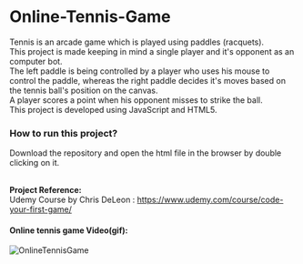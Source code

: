 # Online-Tennis-Game
Tennis is an arcade game which is played using paddles (racquets). 
<br>This project is made keeping in mind a single player and it's opponent as an computer bot. <br>The left paddle is being controlled by a player who uses his mouse to control the paddle, whereas the right paddle decides it's moves based on the tennis ball's position on the canvas.  
A player scores a point when his opponent misses to strike the ball. 
<br>This project is developed using JavaScript and HTML5. 

<h3> How to run this project? </h3>
Download the repository and open the html file in the browser by double clicking on it. <br>
 

<br> <b> Project Reference:</b> <br>
Udemy Course by Chris DeLeon : https://www.udemy.com/course/code-your-first-game/

<h4>Online tennis game Video(gif): </h4>

![OnlineTennisGame](https://user-images.githubusercontent.com/36110304/143825839-13e5d1de-a0ef-40f4-a40e-b720ad3c8012.gif)
